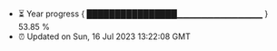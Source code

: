 - ⏳ Year progress { ████████████████▁▁▁▁▁▁▁▁▁▁▁▁▁▁ } 53.85 %
- ⏰ Updated on Sun, 16 Jul 2023 13:22:08 GMT

